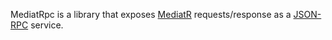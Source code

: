MediatRpc is a library that exposes [MediatR](https://github.com/jbogard/MediatR) requests/response as a [JSON-RPC](https://www.jsonrpc.org/specification) service.